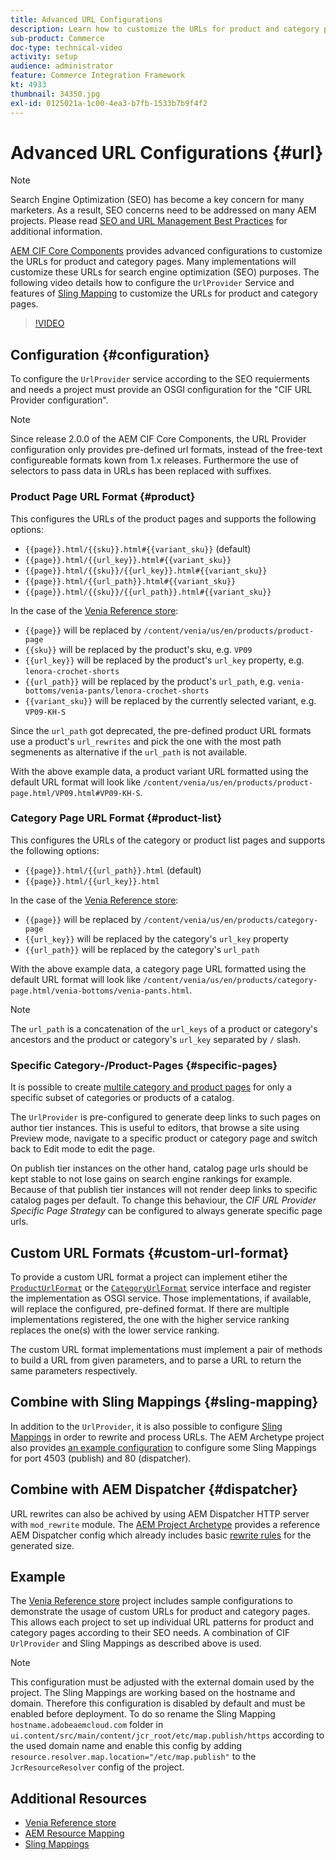 ```yaml
---
title: Advanced URL Configurations
description: Learn how to customize the URLs for product and category pages. This allows implementations to optimize URLs for search engines and promote discovery.
sub-product: Commerce
doc-type: technical-video
activity: setup
audience: administrator
feature: Commerce Integration Framework
kt: 4933
thumbnail: 34350.jpg
exl-id: 0125021a-1c00-4ea3-b7fb-1533b7b9f4f2
---
```

# Advanced URL Configurations {#url}

>[!NOTE]
>
> Search Engine Optimization (SEO) has become a key concern for many marketers. As a result, SEO concerns need to be addressed on many AEM projects. Please read [SEO and URL Management Best Practices](https://experienceleague.adobe.com/docs/experience-manager-65/managing/managing-further-reference/seo-and-url-management.html) for additional information.

[AEM CIF Core Components](https://github.com/adobe/aem-core-cif-components) provides advanced configurations to customize the URLs for product and category pages. Many implementations will customize these URLs for search engine optimization (SEO) purposes. The following video details how to configure the `UrlProvider` Service and features of [Sling Mapping](https://sling.apache.org/documentation/the-sling-engine/mappings-for-resource-resolution.html) to customize the URLs for product and category pages.

>[!VIDEO](https://video.tv.adobe.com/v/34350/?quality=12)

## Configuration {#configuration}

To configure the `UrlProvider` service according to the SEO requierments and needs a project must provide an OSGI configuration for the "CIF URL Provider configuration". 

>[!NOTE]
>
> Since release 2.0.0 of the AEM CIF Core Components, the URL Provider configuration only provides pre-defined url formats, instead of the free-text configureable formats kown from 1.x releases. Furthermore the use of selectors to pass data in URLs has been replaced with suffixes.

### Product Page URL Format {#product}

This configures the URLs of the product pages and supports the following options:

* `{{page}}.html/{{sku}}.html#{{variant_sku}}` (default)
* `{{page}}.html/{{url_key}}.html#{{variant_sku}}`
* `{{page}}.html/{{sku}}/{{url_key}}.html#{{variant_sku}}`
* `{{page}}.html/{{url_path}}.html#{{variant_sku}}`
* `{{page}}.html/{{sku}}/{{url_path}}.html#{{variant_sku}}` 

In the case of the [Venia Reference store](https://github.com/adobe/aem-cif-guides-venia):

* `{{page}}` will be replaced by `/content/venia/us/en/products/product-page`
* `{{sku}}` will be replaced by the product's sku, e.g. `VP09`
* `{{url_key}}` will be replaced by the product's `url_key` property, e.g. `lenora-crochet-shorts`
* `{{url_path}}` will be replaced by the product's `url_path`, e.g. `venia-bottoms/venia-pants/lenora-crochet-shorts`
* `{{variant_sku}}` will be replaced by the currently selected variant, e.g. `VP09-KH-S`

Since the `url_path` got deprecated, the pre-defined product URL formats use a product's `url_rewrites` and pick the one with the most path segmenents as alternative if the `url_path` is not available.

With the above example data, a product variant URL formatted using the default URL format will look like `/content/venia/us/en/products/product-page.html/VP09.html#VP09-KH-S`.

### Category Page URL Format {#product-list}

This configures the URLs of the category or product list pages and supports the following options:

* `{{page}}.html/{{url_path}}.html` (default)
* `{{page}}.html/{{url_key}}.html`

In the case of the [Venia Reference store](https://github.com/adobe/aem-cif-guides-venia):

* `{{page}}` will be replaced by `/content/venia/us/en/products/category-page`
* `{{url_key}}` will be replaced by the category's `url_key` property
* `{{url_path}}` will be replaced by the category's `url_path`

With the above example data, a category page URL formatted using the default URL format will look like `/content/venia/us/en/products/category-page.html/venia-bottoms/venia-pants.html`.

>[!NOTE]
> 
> The `url_path` is a concatenation of the `url_keys` of a product or category's ancestors and the product or category's `url_key` separated by `/` slash.

### Specific Category-/Product-Pages {#specific-pages}

It is possible to create [multile category and product pages](../authoring/multi-template-usage) for only a specific subset of categories or products of a catalog. 

The `UrlProvider` is pre-configured to generate deep links to such pages on author tier instances. This is useful to editors, that browse a site using Preview mode, navigate to a specific product or category page and switch back to Edit mode to edit the page. 

On publish tier instances on the other hand, catalog page urls should be kept stable to not lose gains on search engine rankings for example. Because of that publish tier instances will not render deep links to specific catalog pages per default. To change this behaviour, the _CIF URL Provider Specific Page Strategy_ can be configured to always generate specific page urls. 

## Custom URL Formats {#custom-url-format}

To provide a custom URL format a project can implement etiher the [`ProductUrlFormat`](https://javadoc.io/doc/com.adobe.commerce.cif/core-cif-components-core/latest/com/adobe/cq/commerce/core/components/services/urls/ProductUrlFormat.html) or the [`CategoryUrlFormat`](https://javadoc.io/doc/com.adobe.commerce.cif/core-cif-components-core/latest/com/adobe/cq/commerce/core/components/services/urls/CategoryUrlFormat.html) service interface and register the implementation as OSGI service. Those implementations, if available, will replace the configured, pre-defined format. If there are multiple implementations registered, the one with the higher service ranking replaces the one(s) with the lower service ranking.

The custom URL format implementations must implement a pair of methods to build a URL from given parameters, and to parse a URL to return the same parameters respectively. 

## Combine with Sling Mappings {#sling-mapping}

In addition to the `UrlProvider`, it is also possible to configure [Sling Mappings](https://sling.apache.org/documentation/the-sling-engine/mappings-for-resource-resolution.html) in order to rewrite and process URLs. The AEM Archetype project also provides [an example configuration](https://github.com/adobe/aem-cif-project-archetype/tree/master/src/main/archetype/samplecontent/src/main/content/jcr_root/etc/map.publish) to configure some Sling Mappings for port 4503 (publish) and 80 (dispatcher).

## Combine with AEM Dispatcher {#dispatcher}

URL rewrites can also be achived by using AEM Dispatcher HTTP server with `mod_rewrite` module. The [AEM Project Archetype](https://github.com/adobe/aem-project-archetype) provides a reference AEM Dispatcher config which already includes basic [rewrite rules](https://github.com/adobe/aem-project-archetype/tree/master/src/main/archetype/dispatcher.cloud) for the generated size.

## Example

The [Venia Reference store](https://github.com/adobe/aem-cif-guides-venia) project includes sample configurations to demonstrate the usage of custom URLs for product and category pages. This allows each project to set up individual URL patterns for product and category pages according to their SEO needs. A combination of CIF `UrlProvider` and Sling Mappings as described above is used.

>[!NOTE]
>
>This configuration must be adjusted with the external domain used by the project. The Sling Mappings are working based on the hostname and domain. Therefore this configuration is disabled by default and must be enabled before deployment. To do so rename the Sling Mapping `hostname.adobeaemcloud.com` folder in `ui.content/src/main/content/jcr_root/etc/map.publish/https` according to the used domain name and enable this config by adding `resource.resolver.map.location="/etc/map.publish"` to the `JcrResourceResolver` config of the project.

## Additional Resources

* [Venia Reference store](https://github.com/adobe/aem-cif-guides-venia)
* [AEM Resource Mapping](https://experienceleague.adobe.com/docs/experience-manager-65/deploying/configuring/resource-mapping.html)
* [Sling Mappings](https://sling.apache.org/documentation/the-sling-engine/mappings-for-resource-resolution.html)
